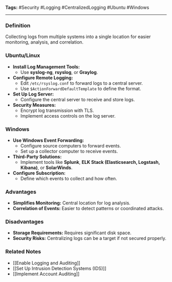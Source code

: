 **Tags:** #Security #Logging #CentralizedLogging #Ubuntu #Windows

---

### **Definition**

Collecting logs from multiple systems into a single location for easier monitoring, analysis, and correlation.

### **Ubuntu/Linux**

- **Install Log Management Tools:**
    - Use **syslog-ng**, **rsyslog**, or **Graylog**.
- **Configure Remote Logging:**
    - Edit `/etc/rsyslog.conf` to forward logs to a central server.
    - Use `$ActionForwardDefaultTemplate` to define the format.
- **Set Up Log Server:**
    - Configure the central server to receive and store logs.
- **Security Measures:**
    - Encrypt log transmission with TLS.
    - Implement access controls on the log server.

### **Windows**

- **Use Windows Event Forwarding:**
    - Configure source computers to forward events.
    - Set up a collector computer to receive events.
- **Third-Party Solutions:**
    - Implement tools like **Splunk**, **ELK Stack (Elasticsearch, Logstash, Kibana)**, or **SolarWinds**.
- **Configure Subscription:**
    - Define which events to collect and how often.

### **Advantages**

- **Simplifies Monitoring:** Central location for log analysis.
- **Correlation of Events:** Easier to detect patterns or coordinated attacks.

### **Disadvantages**

- **Storage Requirements:** Requires significant disk space.
- **Security Risks:** Centralizing logs can be a target if not secured properly.

### **Related Notes**

- [[Enable Logging and Auditing]]
- [[Set Up Intrusion Detection Systems (IDS)]]
- [[Implement Account Auditing]]